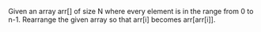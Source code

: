 Given an array arr[] of size N where every element is in the range from 0 to n-1. Rearrange the given array so that arr[i] becomes arr[arr[i]]. 


